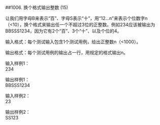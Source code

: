 ##1006. 换个格式输出整数 (15)  

让我们用字母B来表示“百”、字母S表示“十”，用“12...n”来表示个位数字n（<10），换个格式来输出任一个不超过3位的正整数。例如234应该被输出为BBSSS1234，因为它有2个“百”、3个“十”、以及个位的4。  

输入格式：每个测试输入包含1个测试用例，给出正整数n（<1000）。  

输出格式：每个测试用例的输出占一行，用规定的格式输出n。  

输入样例1：  
234  

输出样例1：  
BBSSS1234  

输入样例2：  
23  

输出样例2：  
SS123  

